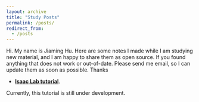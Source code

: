 ```yaml
---
layout: archive
title: "Study Posts"
permalink: /posts/
redirect_from:
  - /posts
---
```


Hi. My name is Jiaming Hu. Here are some notes I made while I am studying new material, and I am happy to share them as open source. If you found anything that does not work or out-of-date. Please send me email, so I can update them as soon as possible. Thanks

- [__Isaac Lab tutorial__](/isaaclab).

Currently, this tutorial is still under development.
